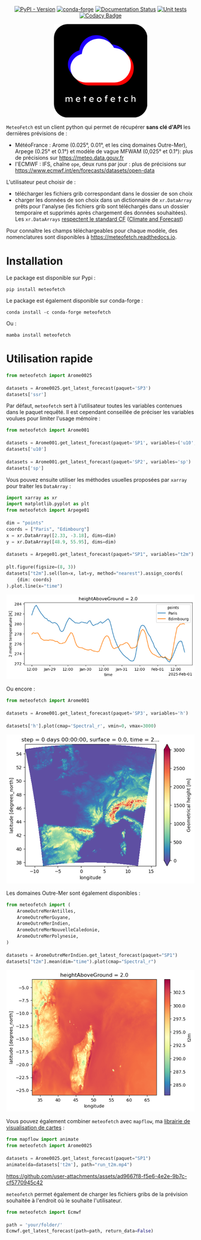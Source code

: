 <div align="center">
  
[![PyPI - Version](https://img.shields.io/pypi/v/meteofetch)](https://pypi.org/project/meteofetch/)
[![conda-forge](https://anaconda.org/conda-forge/meteofetch/badges/version.svg)](https://anaconda.org/conda-forge/meteofetch)
[![Documentation Status](https://img.shields.io/readthedocs/meteofetch?logo=read-the-docs)](https://meteofetch.readthedocs.io)
[![Unit tests](https://github.com/CyrilJl/meteofetch/actions/workflows/pytest.yml/badge.svg)](https://github.com/CyrilJl/meteofetch/actions/workflows/pytest.yml)
[![Codacy Badge](https://app.codacy.com/project/badge/Grade/e9c19a5585b94cb884b738fba87073a1)](https://app.codacy.com/gh/CyrilJl/MeteoFetch/dashboard?utm_source=gh&utm_medium=referral&utm_content=&utm_campaign=Badge_grade)

  <a href="https://github.com/CyrilJl/meteofetch">
    <img src="https://raw.githubusercontent.com/CyrilJl/MeteoFetch/main/_static/logo.svg" alt="Logo" width="250"/>
  </a>

</div>

``MeteoFetch`` est un client python qui permet de récupérer **sans clé d'API** les dernières prévisions de :

- MétéoFrance : Arome (0.025°, 0.01°, et les cinq domaines Outre-Mer), Arpege (0.25° et 0.1°) et modèle de vague MFWAM (0,025° et 0.1°): plus de précisions sur <https://meteo.data.gouv.fr>
- l'ECMWF : IFS, chaîne ``ope``, deux runs par jour : plus de précisions sur <https://www.ecmwf.int/en/forecasts/datasets/open-data>

L'utilisateur peut choisir de :

- télécharger les fichiers grib correspondant dans le dossier de son choix
- charger les données de son choix dans un dictionnaire de ``xr.DataArray`` prêts pour l'analyse (les fichiers grib sont téléchargés dans un dossier temporaire et supprimés après chargement des données souhaitées). Les ``xr.DataArrays``  [respectent le standard CF](https://cfchecker.ncas.ac.uk/) ([Climate and Forecast](https://cfconventions.org/))

Pour connaître les champs téléchargeables pour chaque modèle, des nomenclatures sont disponibles à <https://meteofetch.readthedocs.io>.

# Installation

Le package est disponible sur Pypi :

```console
pip install meteofetch
```

Le package est également disponible sur conda-forge :

```console
conda install -c conda-forge meteofetch
```

Ou :

```console
mamba install meteofetch
```

# Utilisation rapide

```python
from meteofetch import Arome0025

datasets = Arome0025.get_latest_forecast(paquet='SP3')
datasets['ssr']
```

Par défaut, ``meteofetch`` sert à l'utilisateur toutes les variables contenues dans le paquet requêté.
Il est cependant conseillée de préciser les variables voulues pour limiter l'usage mémoire :

```python
from meteofetch import Arome001

datasets = Arome001.get_latest_forecast(paquet='SP1', variables=('u10', 'v10'))
datasets['u10']

datasets = Arome001.get_latest_forecast(paquet='SP2', variables='sp')
datasets['sp']
```

Vous pouvez ensuite utiliser les méthodes usuelles proposées par ``xarray`` pour traiter les ``DataArray`` :

```python
import xarray as xr
import matplotlib.pyplot as plt
from meteofetch import Arpege01

dim = "points"
coords = ["Paris", "Edimbourg"]
x = xr.DataArray([2.33, -3.18], dims=dim)
y = xr.DataArray([48.9, 55.95], dims=dim)

datasets = Arpege01.get_latest_forecast(paquet="SP1", variables="t2m")

plt.figure(figsize=(8, 3))
datasets["t2m"].sel(lon=x, lat=y, method="nearest").assign_coords(
    {dim: coords}
).plot.line(x="time")
```

![output_code_1](https://raw.githubusercontent.com/CyrilJl/MeteoFetch/main/_static/time_series.png)

Ou encore :

```python
from meteofetch import Arome001

datasets = Arome001.get_latest_forecast(paquet='SP3', variables='h')

datasets['h'].plot(cmap='Spectral_r', vmin=0, vmax=3000)
```

![output_code_2](https://raw.githubusercontent.com/CyrilJl/MeteoFetch/main/_static/plot_map.png)

Les domaines Outre-Mer sont également disponibles :

```python
from meteofetch import (
    AromeOutreMerAntilles,
    AromeOutreMerGuyane,
    AromeOutreMerIndien,
    AromeOutreMerNouvelleCaledonie,
    AromeOutreMerPolynesie,
)

datasets = AromeOutreMerIndien.get_latest_forecast(paquet="SP1")
datasets["t2m"].mean(dim="time").plot(cmap="Spectral_r")
```
![output_code_3](https://raw.githubusercontent.com/CyrilJl/MeteoFetch/main/_static/plot_map_indien.png)

Vous pouvez également combiner ``meteofetch`` avec ``mapflow``, ma [librairie de visualisation de cartes](https://github.com/CyrilJl/mapflow) :

```python
from mapflow import animate
from meteofetch import Arome0025

datasets = Arome0025.get_latest_forecast(paquet="SP1")
animate(da=datasets['t2m'], path="run_t2m.mp4")
```

https://github.com/user-attachments/assets/ad9667f8-f5e6-4e2e-9b7c-cf5770945c42

``meteofetch`` permet également de charger les fichiers gribs de la prévision souhaitée à l'endroit où le souhaite l'utilisateur.

```python
from meteofetch import Ecmwf

path = 'your/folder/'
Ecmwf.get_latest_forecast(path=path, return_data=False)
```
